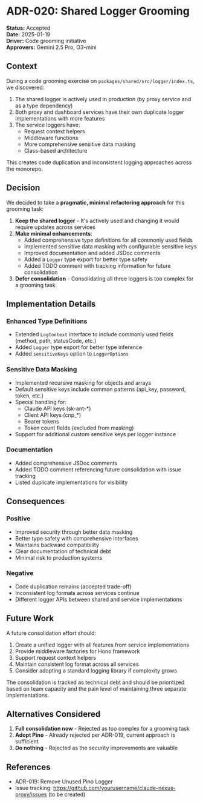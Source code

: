 # ADR-020: Shared Logger Grooming

**Status:** Accepted  
**Date:** 2025-01-19  
**Driver:** Code grooming initiative  
**Approvers:** Gemini 2.5 Pro, O3-mini

## Context

During a code grooming exercise on `packages/shared/src/logger/index.ts`, we discovered:

1. The shared logger is actively used in production (by proxy service and as a type dependency)
2. Both proxy and dashboard services have their own duplicate logger implementations with more features
3. The service loggers have:
   - Request context helpers
   - Middleware functions
   - More comprehensive sensitive data masking
   - Class-based architecture

This creates code duplication and inconsistent logging approaches across the monorepo.

## Decision

We decided to take a **pragmatic, minimal refactoring approach** for this grooming task:

1. **Keep the shared logger** - It's actively used and changing it would require updates across services
2. **Make minimal enhancements**:
   - Added comprehensive type definitions for all commonly used fields
   - Implemented sensitive data masking with configurable sensitive keys
   - Improved documentation and added JSDoc comments
   - Added a `Logger` type export for better type safety
   - Added TODO comment with tracking information for future consolidation
3. **Defer consolidation** - Consolidating all three loggers is too complex for a grooming task

## Implementation Details

### Enhanced Type Definitions

- Extended `LogContext` interface to include commonly used fields (method, path, statusCode, etc.)
- Added `Logger` type export for better type inference
- Added `sensitiveKeys` option to `LoggerOptions`

### Sensitive Data Masking

- Implemented recursive masking for objects and arrays
- Default sensitive keys include common patterns (api_key, password, token, etc.)
- Special handling for:
  - Claude API keys (sk-ant-\*)
  - Client API keys (cnp\_\*)
  - Bearer tokens
  - Token count fields (excluded from masking)
- Support for additional custom sensitive keys per logger instance

### Documentation

- Added comprehensive JSDoc comments
- Added TODO comment referencing future consolidation with issue tracking
- Listed duplicate implementations for visibility

## Consequences

### Positive

- Improved security through better data masking
- Better type safety with comprehensive interfaces
- Maintains backward compatibility
- Clear documentation of technical debt
- Minimal risk to production systems

### Negative

- Code duplication remains (accepted trade-off)
- Inconsistent log formats across services continue
- Different logger APIs between shared and service implementations

## Future Work

A future consolidation effort should:

1. Create a unified logger with all features from service implementations
2. Provide middleware factories for Hono framework
3. Support request context helpers
4. Maintain consistent log format across all services
5. Consider adopting a standard logging library if complexity grows

The consolidation is tracked as technical debt and should be prioritized based on team capacity and the pain level of maintaining three separate implementations.

## Alternatives Considered

1. **Full consolidation now** - Rejected as too complex for a grooming task
2. **Adopt Pino** - Already rejected per ADR-019, current approach is sufficient
3. **Do nothing** - Rejected as the security improvements are valuable

## References

- ADR-019: Remove Unused Pino Logger
- Issue tracking: https://github.com/yourusername/claude-nexus-proxy/issues (to be created)
